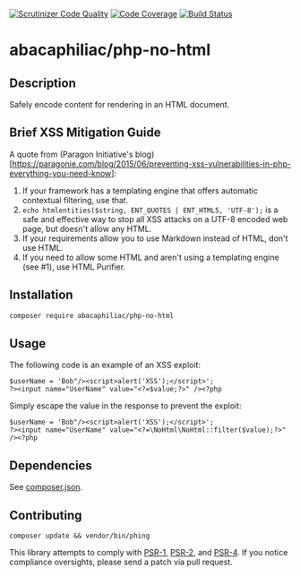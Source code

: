 [![Scrutinizer Code Quality](https://scrutinizer-ci.com/g/abacaphiliac/php-no-html/badges/quality-score.png?b=master)](https://scrutinizer-ci.com/g/abacaphiliac/php-no-html/?branch=master)
[![Code Coverage](https://scrutinizer-ci.com/g/abacaphiliac/php-no-html/badges/coverage.png?b=master)](https://scrutinizer-ci.com/g/abacaphiliac/php-no-html/?branch=master)
[![Build Status](https://travis-ci.org/abacaphiliac/php-no-html.svg?branch=master)](https://travis-ci.org/abacaphiliac/php-no-html)

# abacaphiliac/php-no-html

## Description
Safely encode content for rendering in an HTML document.

## Brief XSS Mitigation Guide
A quote from (Paragon Initiative's blog)[https://paragonie.com/blog/2015/06/preventing-xss-vulnerabilities-in-php-everything-you-need-know]:
1. If your framework has a templating engine that offers automatic contextual filtering, use that.
1. `echo htmlentities($string, ENT_QUOTES | ENT_HTML5, 'UTF-8');` is a safe and effective way to stop all XSS attacks on a UTF-8 encoded web page, but doesn't allow any HTML.
1. If your requirements allow you to use Markdown instead of HTML, don't use HTML.
1. If you need to allow some HTML and aren't using a templating engine (see #1), use HTML Purifier.

## Installation
```bash
composer require abacaphiliac/php-no-html
```

## Usage
The following code is an example of an XSS exploit:
```
$userName = 'Bob"/><script>alert('XSS');</script>';
?><input name="UserName" value="<?=$value;?>" /><?php
```

Simply escape the value in the response to prevent the exploit:
```
$userName = 'Bob"/><script>alert('XSS');</script>';
?><input name="UserName" value="<?=\NoHtml\NoHtml::filter($value);?>" /><?php
```

## Dependencies
See [composer.json](composer.json).

## Contributing
```
composer update && vendor/bin/phing
```

This library attempts to comply with [PSR-1][], [PSR-2][], and [PSR-4][]. If
you notice compliance oversights, please send a patch via pull request.

[PSR-1]: https://github.com/php-fig/fig-standards/blob/master/accepted/PSR-1-basic-coding-standard.md
[PSR-2]: https://github.com/php-fig/fig-standards/blob/master/accepted/PSR-2-coding-style-guide.md
[PSR-4]: https://github.com/php-fig/fig-standards/blob/master/accepted/PSR-4-autoloader.md
